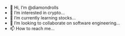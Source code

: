 - 👋 Hi, I’m @diamondrolls
- 👀 I’m interested in crypto...
- 🌱 I’m currently learning stocks...
- 💞️ I’m looking to collaborate on software engineering...
- 📫 How to reach me...

<!---
diamondrolls/diamondrolls is a ✨ special ✨ repository because its `README.md` (this file) appears on your GitHub profile.
You can click the Preview link to take a look at your changes.
--->
